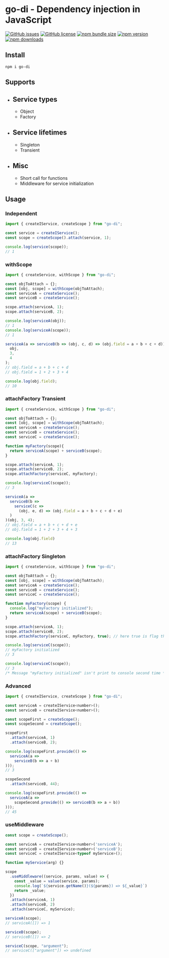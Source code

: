 # go-di - Dependency injection in JavaScript

[![GitHub issues](https://img.shields.io/github/issues/Wroud/go-di.svg)](https://github.com/Wroud/go-di/issues)
[![GitHub license](https://img.shields.io/github/license/Wroud/go-di.svg)](https://github.com/Wroud/go-di/blob/master/LICENSE)
[![npm bundle size](https://img.shields.io/bundlephobia/minzip/go-di)](https://bundlephobia.com/result?p=go-di)
[![npm version](https://img.shields.io/npm/v/go-di.svg)](https://www.npmjs.com/package/go-di)
[![npm downloads](https://img.shields.io/npm/dm/go-di.svg)](https://www.npmjs.com/package/go-di)

## Install

```
npm i go-di
```

## Supports

- ## Service types
  - Object
  - Factory
- ## Service lifetimes
  - Singleton
  - Transient
- ## Misc
  - Short call for functions
  - Middleware for service initialization

## Usage

### Independent

```js
import { createIService, createScope } from "go-di";

const service = createIService();
const scope = createScope().attach(service, 1);

console.log(service(scope));
// 1
```

### withScope

```js
import { createService, withScope } from "go-di";

const objToAttach = {};
const [obj, scope] = withScope(objToAttach);
const serviceA = createService();
const serviceB = createService();

scope.attach(serviceA, 1);
scope.attach(serviceB, 2);

console.log(serviceA(obj));
// 1
console.log(serviceA(scope));
// 1

serviceA(a => serviceB(b => (obj, c, d) => (obj.field = a + b + c + d)))(
  obj,
  3,
  4
);
// obj.field = a + b + c + d
// obj.field = 1 + 2 + 3 + 4

console.log(obj.field);
// 10
```

### attachFactory Transient

```js
import { createService, withScope } from "go-di";

const objToAttach = {};
const [obj, scope] = withScope(objToAttach);
const serviceA = createService();
const serviceB = createService();
const serviceC = createService();

function myFactory(scope){
  return serviceA(scope) + serviceB(scope);
}

scope.attach(serviceA, 1);
scope.attach(serviceB, 2);
scope.attachFactory(serviceC, myFactory);

console.log(serviceC(scope));
// 3

serviceA(a =>
  serviceB(b =>
    serviceC(c =>
      (obj, e, d) => (obj.field = a + b + c + d + e)
  )
)(obj, 3, 4);
// obj.field = a + b + c + d + e
// obj.field = 1 + 2 + 3 + 4 + 3

console.log(obj.field)
// 13
```

### attachFactory Singleton

```js
import { createService, withScope } from "go-di";

const objToAttach = {};
const [obj, scope] = withScope(objToAttach);
const serviceA = createService();
const serviceB = createService();
const serviceC = createService();

function myFactory(scope) {
  console.log("myFactory initialized");
  return serviceA(scope) + serviceB(scope);
}

scope.attach(serviceA, 1);
scope.attach(serviceB, 2);
scope.attachFactory(serviceC, myFactory, true); // here true is flag thats we use for Singleton

console.log(serviceC(scope));
// myFactory initialized
// 3

console.log(serviceC(scope));
// 3
/* Message "myFactory initialized" isn't print to console second time */
```

### Advanced

```js
import { createIService, createScope } from "go-di";

const serviceA = createIService<number>();
const serviceB = createIService<number>();

const scopeFirst = createScope();
const scopeSecond = createScope();

scopeFirst
  .attach(serviceA, 1)
  .attach(serviceB, 2);

console.log(scopeFirst.provide(() =>
  serviceA(a =>
    serviceB(b => a + b)
)));
// 3

scopeSecond
  .attach(serviceB, 44);

console.log(scopeFirst.provide(() =>
  serviceA(a =>
    scopeSecond.provide(() => serviceB(b => a + b))
)));
// 45
```

### useMiddleware
```js
const scope = createScope();

const serviceA = createIService<number>('serviceA');
const serviceB = createIService<number>('serviceB');
const serviceС = createIService<typeof myService>();

function myService(arg) {}

scope
  .useMiddleware((service, params, value) => {
    const _value = value(service, params);
    console.log(`${service.getName()}(${params}) => ${_value}`)
    return _value;
  })
  .attach(serviceA, 1)
  .attach(serviceB, 2)
  .attach(serviceС, myService);

serviceA(scope);
// serviceA([]) => 1

serviceB(scope);
// serviceB([]) => 2

serviceC(scope, "argument");
// serviceC(["argument"]) => undefined
```
